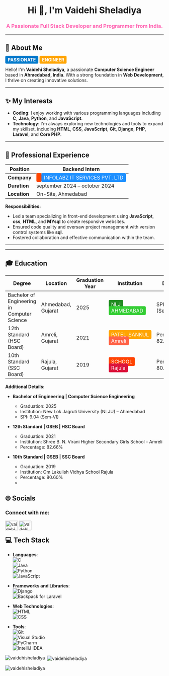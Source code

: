 <h1 align="center">Hi 👋, I'm Vaidehi Sheladiya</h1>
<h3 align="center" style="color: #FF69B4;">A Passionate Full Stack Developer and Programmer from India.</h3>

---

<h2>🔎 About Me</h2>

<p>
  <span style="background: #007ACC; color: white; padding: 4px 8px; border-radius: 4px; font-weight: bold;">PASSIONATE</span>
  <span style="background: #FFA500; color: white; padding: 4px 8px; border-radius: 4px; font-weight: bold;">ENGINEER</span>
</p>

Hello! I'm **Vaidehi Sheladiya**, a passionate **Computer Science Engineer** based in **Ahmedabad, India**. With a strong foundation in **Web Development**, I thrive on creating innovative solutions.

---

<h2>✨ My Interests</h2>

- **Coding**: I enjoy working with various programming languages including **C**, **Java**, **Python**, and **JavaScript**.
- **Technology**: I'm always exploring new technologies and tools to expand my skillset, including **HTML**, **CSS**, **JavaScript**, **Git**, **Django**, **PHP**, **Laravel**, and **Core PHP**.

---

<h2>💼 Professional Experience</h2>

| Position        | Backend Intern                                    |
|-----------------|-----------------------------------------------------|
| **Company**     | <span style="background: #FF4500; color: white; padding: 4px 8px; border-radius: 4px;"></span> <span style="background: #1E90FF; color: white; padding: 4px 8px; border-radius: 4px;"> INFOLABZ IT SERVICES PVT. LTD</span> |
| **Duration**    | september 2024 – october 2024                           |
| **Location**    | On-Site, Ahmedabad                                 |

**Responsibilities:**
- Led a team specializing in front-end development using **JavaScript**, **css**, **HTML**, and **MYsql** to create responsive websites.
- Ensured code quality and oversaw project management with version control systems like **sql**.
- Fostered collaboration and effective communication within the team.

---

---

<h2>🎓 Education</h2>

| Degree                                  | Location              | Graduation Year | Institution                      | Details                       |
|-----------------------------------------|-----------------------|-----------------|----------------------------------|-------------------------------|
| Bachelor of Engineering in Computer Science | Ahmedabad, Gujarat   | 2025            | <span style="background: #228B22; color: white; padding: 4px 8px; border-radius: 4px;">NLJ</span> <span style="background: #32CD32; color: white; padding: 4px 8px; border-radius: 4px;">AHMEDABAD</span> | SPI: 9.04 (Sem-VI)             |
| 12th Standard (HSC Board)              | Amreli, Gujarat       | 2021            | <span style="background: #FFA500; color: white; padding: 4px 8px; border-radius: 4px;">PATEL_SANKUL</span> <span style="background: #FF6347; color: white; padding: 4px 8px; border-radius: 4px;">Amreli</span> | Percentage: 82.66%            |
| 10th Standard (SSC Board)              | Rajula, Gujarat       | 2019            | <span style="background: #FF4500; color: white; padding: 4px 8px; border-radius: 4px;">SCHOOL</span> <span style="background: #DC143C; color: white; padding: 4px 8px; border-radius: 4px;">Rajula</span> | Percentage: 80.60%            |

**Additional Details:**

- **Bachelor of Engineering | Computer Science Engineering**
  - Graduation: 2025
  - Institution: New Lok Jagruti University (NLJU) – Ahmedabad
  - SPI: 9.04 (Sem-VI)

- **12th Standard | GSEB | HSC Board**
  - Graduation: 2021
  - Institution: Shree B. N. Virani Higher Secondary Girls School - Amreli 
  - Percentage: 82.66%

- **10th Standard | GSEB | SSC Board**
  - Graduation: 2019
  - Institution: Om Lakulish Vidhya School Rajula
  - Percentage: 80.60%
  - 
<h2>🌐 Socials</h2>
<h3 align="left">Connect with me:</h3>
<p align="left">
  <a href="https://linkedin.com/in/vaidehi-sheladiya" target="_blank">
    <img align="left" src="https://raw.githubusercontent.com/rahuldkjain/github-profile-readme-generator/master/src/images/icons/Social/linked-in-alt.svg" alt="vaidehi sheladiya" height="30" width="40" />
  </a>
  <a href="https://instagram.com/vaidehi_patel_14" target="_blank">
    <img align="left" src="https://raw.githubusercontent.com/rahuldkjain/github-profile-readme-generator/master/src/images/icons/Social/instagram.svg" alt="vaidehi_patel_14" height="30" width="40" />
  </a>
</p>
<br>

## 💻 Tech Stack

- **Languages**:  
  ![C](https://img.shields.io/badge/-C-00599C?style=flat&logo=c&logoColor=white)  
  ![Java](https://img.shields.io/badge/-Java-007396?style=flat&logo=java&logoColor=white)  
  ![Python](https://img.shields.io/badge/-Python-3776AB?style=flat&logo=python&logoColor=white)  
  ![JavaScript](https://img.shields.io/badge/-JavaScript-F7DF1E?style=flat&logo=javascript&logoColor=black)  

- **Frameworks and Libraries**:   
  ![Django](https://img.shields.io/badge/-Django-092E20?style=flat&logo=django&logoColor=white)  
  ![Backpack for Laravel](https://img.shields.io/badge/-Backpack%20for%20Laravel-FF2D20?style=flat&logo=laravel&logoColor=white)  

- **Web Technologies**:  
  ![HTML](https://img.shields.io/badge/-HTML5-E34F26?style=flat&logo=html5&logoColor=white)  
  ![CSS](https://img.shields.io/badge/-CSS3-1572B6?style=flat&logo=css3&logoColor=white)  

- **Tools**:  
  ![Git](https://img.shields.io/badge/-Git-F05032?style=flat&logo=git&logoColor=white)  
  ![Visual Studio](https://img.shields.io/badge/-Visual%20Studio-5C2D91?style=flat&logo=visual-studio&logoColor=white)  
  ![PyCharm](https://img.shields.io/badge/-PyCharm-000000?style=flat&logo=pycharm&logoColor=white)  
  ![IntelliJ IDEA](https://img.shields.io/badge/-IntelliJ%20IDEA-000000?style=flat&logo=intellij-idea&logoColor=white)

<p><img align="left" src="https://github-readme-stats.vercel.app/api/top-langs?username=vaidehisheladiya&show_icons=true&locale=en&layout=compact" alt="vaidehisheladiya" /></p>

<p>&nbsp;<img align="center" src="https://github-readme-stats.vercel.app/api?username=vaidehisheladiya&show_icons=true&locale=en" alt="vaidehisheladiya" /></p>

<p><img align="center" src="https://github-readme-streak-stats.herokuapp.com/?user=vaidehisheladiya&" alt="vaidehisheladiya" /></p>
